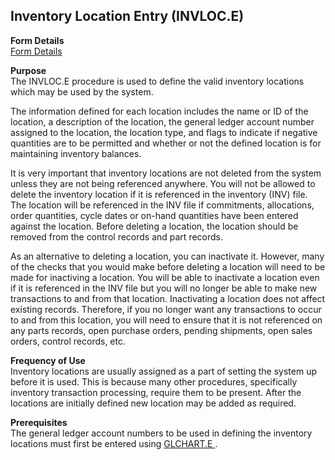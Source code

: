 ##  Inventory Location Entry (INVLOC.E)

<PageHeader />

**Form Details**  
[ Form Details ](INVLOC-E-1/README.md)   

**Purpose**  
The INVLOC.E procedure is used to define the valid inventory locations which
may be used by the system.  
  
The information defined for each location includes the name or ID of the
location, a description of the location, the general ledger account number
assigned to the location, the location type, and flags to indicate if negative
quantities are to be permitted and whether or not the defined location is for
maintaining inventory balances.  
  
It is very important that inventory locations are not deleted from the system
unless they are not being referenced anywhere. You will not be allowed to
delete the inventory location if it is referenced in the inventory (INV) file.
The location will be referenced in the INV file if commitments, allocations,
order quantities, cycle dates or on-hand quantities have been entered against
the location. Before deleting a location, the location should be removed from
the control records and part records.  
  
As an alternative to deleting a location, you can inactivate it. However, many
of the checks that you would make before deleting a location will need to be
made for inactiving a location. You will be able to inactivate a location even
if it is referenced in the INV file but you will no longer be able to make new
transactions to and from that location. Inactivating a location does not
affect existing records. Therefore, if you no longer want any transactions to
occur to and from this location, you will need to ensure that it is not
referenced on any parts records, open purchase orders, pending shipments, open
sales orders, control records, etc.

**Frequency of Use**  
Inventory locations are usually assigned as a part of setting the system up
before it is used. This is because many other procedures, specifically
inventory transaction processing, require them to be present. After the
locations are initially defined new location may be added as required.

**Prerequisites**  
The general ledger account numbers to be used in defining the inventory locations must first be entered using [ GLCHART.E ](../../../../../../../rover/AP-OVERVIEW/AP-ENTRY/AP-E/CHECKS-E/AP-CONTROL/GLCHART-E) . 

<badge text= "Version 8.10.57" vertical="middle" />

<PageFooter />
